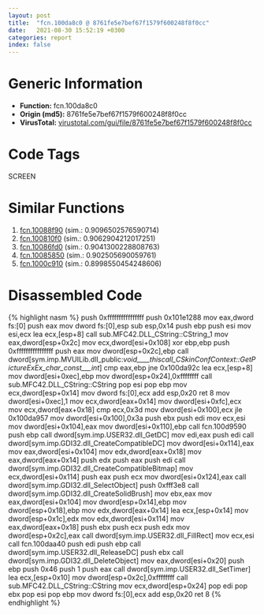 ```yaml
---
layout: post
title:  "fcn.100da8c0 @ 8761fe5e7bef67f1579f600248f8f0cc"
date:   2021-08-30 15:52:19 +0300
categories: report
index: false
---
```


# Generic Information
- **Function:** fcn.100da8c0
- **Origin (md5):** 8761fe5e7bef67f1579f600248f8f0cc
- **VirusTotal:** [virustotal.com/gui/file/8761fe5e7bef67f1579f600248f8f0cc][virustotal_ref]

# Code Tags
<span class="tag" id="SCREEN">SCREEN</span>


# Similar Functions

1. [fcn.10088f90][similar_1_ref] (sim.: 0.9096502576590714)
2. [fcn.100810f0][similar_2_ref] (sim.: 0.9062904212017251)
3. [fcn.10086fd0][similar_3_ref] (sim.: 0.9041300228808763)
4. [fcn.10085850][similar_4_ref] (sim.: 0.902505690059761)
5. [fcn.1000c910][similar_5_ref] (sim.: 0.8998550454248606)


# Disassembled Code

{% highlight nasm %}
push 0xffffffffffffffff
push 0x101e1288
mov eax,dword fs:[0]
push eax
mov dword fs:[0],esp
sub esp,0x14
push ebp
push esi
mov esi,ecx
lea ecx,[esp+8]
call sub.MFC42.DLL_CString::CString_1
mov eax,dword[esp+0x2c]
mov ecx,dword[esi+0x108]
xor ebp,ebp
push 0xffffffffffffffff
push eax
mov dword[esp+0x2c],ebp
call dword[sym.imp.MVUILib.dll_public:_void____thiscall_CSkinConfContext::GetPictureExEx_char_const___int_]
cmp eax,ebp
jne 0x100da92c
lea ecx,[esp+8]
mov dword[esi+0xec],ebp
mov dword[esp+0x24],0xffffffff
call sub.MFC42.DLL_CString::CString
pop esi
pop ebp
mov ecx,dword[esp+0x14]
mov dword fs:[0],ecx
add esp,0x20
ret 8
mov dword[esi+0xec],1
mov ecx,dword[eax+0x14]
mov dword[esi+0xfc],ecx
mov ecx,dword[eax+0x18]
cmp ecx,0x3d
mov dword[esi+0x100],ecx
jle 0x100da957
mov dword[esi+0x100],0x3a
push ebx
push edi
mov ecx,esi
mov dword[esi+0x104],eax
mov dword[esi+0x110],ebp
call fcn.100d9590
push ebp
call dword[sym.imp.USER32.dll_GetDC]
mov edi,eax
push edi
call dword[sym.imp.GDI32.dll_CreateCompatibleDC]
mov dword[esi+0x114],eax
mov eax,dword[esi+0x104]
mov edx,dword[eax+0x18]
mov eax,dword[eax+0x14]
push edx
push eax
push edi
call dword[sym.imp.GDI32.dll_CreateCompatibleBitmap]
mov ecx,dword[esi+0x114]
push eax
push ecx
mov dword[esi+0x124],eax
call dword[sym.imp.GDI32.dll_SelectObject]
push 0xfff3e8
call dword[sym.imp.GDI32.dll_CreateSolidBrush]
mov ebx,eax
mov eax,dword[esi+0x104]
mov dword[esp+0x14],ebp
mov dword[esp+0x18],ebp
mov edx,dword[eax+0x14]
lea ecx,[esp+0x14]
mov dword[esp+0x1c],edx
mov edx,dword[esi+0x114]
mov eax,dword[eax+0x18]
push ebx
push ecx
push edx
mov dword[esp+0x2c],eax
call dword[sym.imp.USER32.dll_FillRect]
mov ecx,esi
call fcn.100daa40
push edi
push ebp
call dword[sym.imp.USER32.dll_ReleaseDC]
push ebx
call dword[sym.imp.GDI32.dll_DeleteObject]
mov eax,dword[esi+0x20]
push ebp
push 0x46
push 1
push eax
call dword[sym.imp.USER32.dll_SetTimer]
lea ecx,[esp+0x10]
mov dword[esp+0x2c],0xffffffff
call sub.MFC42.DLL_CString::CString
mov ecx,dword[esp+0x24]
pop edi
pop ebx
pop esi
pop ebp
mov dword fs:[0],ecx
add esp,0x20
ret 8
{% endhighlight %}


[similar_1_ref]: /report/fcn.10088f90@8761fe5e7bef67f1579f600248f8f0cc
[similar_2_ref]: /report/fcn.100810f0@8761fe5e7bef67f1579f600248f8f0cc
[similar_3_ref]: /report/fcn.10086fd0@8761fe5e7bef67f1579f600248f8f0cc
[similar_4_ref]: /report/fcn.10085850@8761fe5e7bef67f1579f600248f8f0cc
[similar_5_ref]: /report/fcn.1000c910@8761fe5e7bef67f1579f600248f8f0cc
[virustotal_ref]: https://www.virustotal.com/gui/file/8761fe5e7bef67f1579f600248f8f0cc